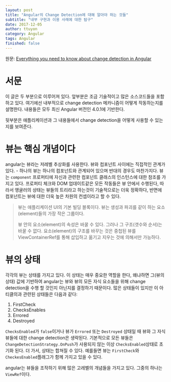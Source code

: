 ```yaml
---
layout: post
title: "Angular의 Change Detection에 대해 알아야 하는 것들"
subtitle: "내부 구현과 이용 사례에 대한 탐구"
date: 2017-12-05
author: ttuyon
category: Angular
tags: Angular
finished: false
---
```


원문: <i class="fa fa-medium"></i> [Everything you need to know about change detection in Angular](https://blog.angularindepth.com/everything-you-need-to-know-about-change-detection-in-angular-8006c51d206f)

# 서문

이 글은 두 부분으로 이루어져 있다. 앞부분은 조금 기술적이고 많은 소스코드들을 포함하고 있다. 여기에선 내부적으로 change detection 메카니즘이 어떻게 작동하는지를 설명한다. 내용들은 모두 최신 Angular 버전인 4.0.1에 기반한다.

뒷부분은 애플리케이션과 그 내용들에서 change detection을 어떻게 사용할 수 있는지를 보여준다.

# 뷰는 핵심 개념이다

angular는 뷰라는 저레벨 추상화를 사용한다. 뷰와 컴포넌트 사이에는 직접적인 관계가 있다. - 하나의 뷰는 하나의 컴포넌트와 관계되어 있으며 반대의 경우도 마찬가지다. 뷰는 `component` 프로퍼티에 자신과 관련한 컴포넌트 클래스의 인스턴스에 대한 참조를 가지고 있다. 프로퍼티 체크와 DOM 업데이트같은 모든 작동들은 뷰 안에서 수행된다, 따라서 앵귤러의 상태는 뷰들의 트리라고 하는것이 기술적으로는 더욱 정확하다, 반면에 컴포넌트는 뷰에 대한 더욱 높은 차원의 컨셉이라고 할 수 있다.

> 뷰는 애플리케이션 UI의 기본 빌딩 블록이다. 뷰는 생성과 파괴를 같이 하는 요소(element)들의 가장 작은 그룹이다.
> 
> 뷰 안의 요소(element)의 속성은 바꿀 수 있다. 그러나 그 구조(갯수와 순서)는 바꿀 수 없다. 요소(element)의 구조를 바꾸는 것은 중첩된 뷰를  ViewContainerRef를 통해 삽입하고 옮기고 지우는 것에 의해서만 가능하다.

# 뷰의 상태

각각의 뷰는 상태를 가지고 있다. 이 상태는 매우 중요한 역할을 한다, 왜냐하면 그(뷰의 상태) 값에 기반하여 angular는 뷰와 뷰의 모든 자식 요소들을 위해 change detection을 수행 할 것인지 아닌지를 결정하기 때문이다. 많은 상태들이 있지만 이 아티클의과 관련된 상태들은 다음과 같다:

1. FirstCheck
2. ChecksEnables
3. Errored
4. Destroyed

`ChecksEnabled`가 `false`이거나 뷰가 `Errored` 또는 `Destroyed` 상태일 때 뷰와 그 자식 뷰들에 대한 change detection은 생략된다. 기본적으로 모든 뷰들은 `ChangeDetectionStrategy.OnPush`가 사용되지 않는 이상 `ChecksEnabled`상태로 초기화 된다. 더 가서, 상태는 합쳐질 수 있다. 예를들면 뷰는 `FirstCheck`와 `CheckesEnabled`플래그가 함께 가지고 있을 수 있다.

angular는 뷰들을 조작하기 위해 많은 고레벨의 개념들을 가지고 있다. 그중의 하나는 `ViewRef`이다. 